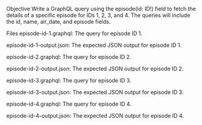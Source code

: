 Objective
Write a GraphQL query using the episode(id: ID!) field to fetch the details of a specific episode for IDs 1, 2, 3, and 4. The queries will include the id, name, air_date, and episode fields.

Files
episode-id-1.graphql: The query for episode ID 1.

episode-id-1-output.json: The expected JSON output for episode ID 1.

episode-id-2.graphql: The query for episode ID 2.

episode-id-2-output.json: The expected JSON output for episode ID 2.

episode-id-3.graphql: The query for episode ID 3.

episode-id-3-output.json: The expected JSON output for episode ID 3.

episode-id-4.graphql: The query for episode ID 4.

episode-id-4-output.json: The expected JSON output for episode ID 4.
